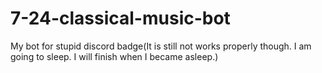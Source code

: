 # 7-24-classical-music-bot
My bot for stupid discord badge(It is still not works properly though. I am going to sleep. I will finish when I became asleep.)
